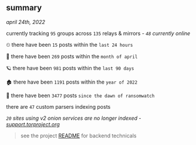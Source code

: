 
## summary
_april 24th, 2022_

currently tracking `95` groups across `135` relays & mirrors - _`48` currently online_

⏲ there have been `15` posts within the `last 24 hours`

🦈 there have been `269` posts within the `month of april`

🪐 there have been `981` posts within the `last 90 days`

🏚 there have been `1191` posts within the `year of 2022`

🦕 there have been `3477` posts `since the dawn of ransomwatch`

there are `47` custom parsers indexing posts

_`20` sites using v2 onion services are no longer indexed - [support.torproject.org](https://support.torproject.org/onionservices/v2-deprecation/)_

> see the project [README](https://github.com/thetanz/ransomwatch#ransomwatch--) for backend technicals
